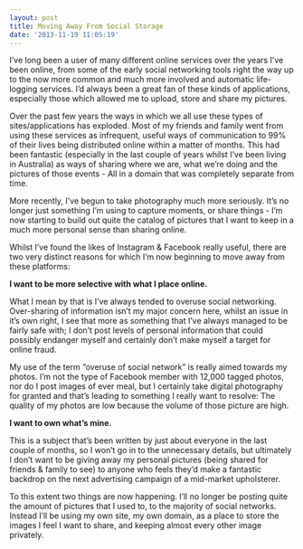 ```yaml
---
layout: post
title: Moving Away From Social Storage
date: '2013-11-19 11:05:19'
---
```


<p>I&rsquo;ve long been a user of many different online services over the years I&rsquo;ve been online, from some of the early social networking tools right the way up to the now more common and much more involved and automatic life-logging services. I&rsquo;d always been a great fan of these kinds of applications, especially those which allowed me to upload, store and share my pictures.</p>
<p>Over the past few years the ways in which we all use these types of sites/applications has exploded. Most of my friends and family went from using these services as infrequent, useful ways of communication to 99% of their lives being distributed online within a matter of months. This had been fantastic (especially in the last couple of years whilst I&rsquo;ve been living in Australia) as ways of sharing where we are, what we&rsquo;re doing and the pictures of those events - All in a domain that was completely separate from time.</p>
<p>More recently, I&rsquo;ve begun to take photography much more seriously. It&rsquo;s no longer just something I&rsquo;m using to capture moments, or share things - I&rsquo;m now starting to build out quite the catalog of pictures that I want to keep in a much more personal sense than sharing online.</p>
<p>Whilst I&rsquo;ve found the likes of Instagram &amp; Facebook really useful, there are two very distinct reasons for which I&rsquo;m now beginning to move away from these platforms:</p>
<p><strong>I want to be more selective with what I place online.</strong></p>
<p>What I mean by that is I&rsquo;ve always tended to overuse social networking. Over-sharing of information isn&rsquo;t my major concern here, whilst an issue in it&rsquo;s own right, I see that more as something that I&rsquo;ve always managed to be fairly safe with; I don&rsquo;t post levels of personal information that could possibly endanger myself and certainly don&rsquo;t make myself a target for online fraud.</p>
<p>My use of the term &ldquo;overuse of social network&rdquo; is really aimed towards my photos. I&rsquo;m not the type of Facebook member with 12,000 tagged photos, nor do I post images of ever meal, but I certainly take digital photography for granted and that&rsquo;s leading to something I really want to resolve: The quality of my photos are low because the volume of those picture are high.</p>
<p><strong>I want to own what&rsquo;s mine.</strong></p>
<p>This is a subject that&rsquo;s been written by just about everyone in the last couple of months, so I won&rsquo;t go in to the unnecessary details, but ultimately I don&rsquo;t want to be giving away my personal pictures (being shared for friends &amp; family to see) to anyone who feels they&rsquo;d make a fantastic backdrop on the next advertising campaign of a mid-market upholsterer.</p>
<p>To this extent two things are now happening. I&rsquo;ll no longer be posting quite the amount of pictures that I used to, to the majority of social networks. Instead I&rsquo;ll be using my own site, my own domain, as a place to store the images I feel I want to share, and keeping almost every other image privately.</p>
